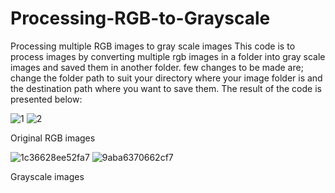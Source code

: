 # Processing-RGB-to-Grayscale
Processing multiple RGB images to gray scale images 
This code is to process images by converting multiple rgb images in a folder into gray scale images and saved them in another folder.
few changes to be made are; change the folder path to suit your directory where your image folder is and the destination path where you want to save them. 
The result of the code is presented below:

![1](https://user-images.githubusercontent.com/63404097/149865203-da6b0e13-a8ac-4b3c-a558-b92f4d8838f8.jpg)
![2](https://user-images.githubusercontent.com/63404097/149865207-b0ba6b4c-4efa-4a0f-9068-4afb53f26805.jpg)

Original RGB images






![1c36628ee52fa7](https://user-images.githubusercontent.com/63404097/149865205-a5a9b29c-9ccd-4ae1-a20b-3605cf830899.jpg)
![9aba6370662cf7](https://user-images.githubusercontent.com/63404097/149865209-a31d7821-ef01-4a1d-93b2-a182dc227447.jpg)

Grayscale images

